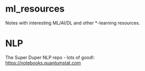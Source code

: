 # ml_resources
Notes with interesting ML/AI/DL and other *-learning resources.

# NLP

The Super Duper NLP repo - lots of good!: https://notebooks.quantumstat.com
